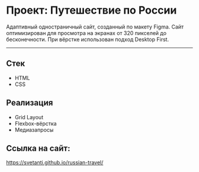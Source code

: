 # Проект: Путешествие по России

Адаптивный одностраничный сайт, созданный по макету Figma. Сайт оптимизирован для просмотра на экранах от 320 пикселей до бесконечности. При вёрстке использован подход Desktop First.

---
## Стек

- HTML
- CSS

## Реализация

- Grid Layout
- Flexbox-вёрстка
- Медиазапросы

## Ссылка на сайт:

https://svetanti.github.io/russian-travel/
